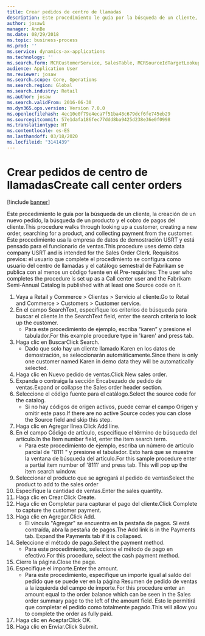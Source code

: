 ```yaml
---
title: Crear pedidos de centro de llamadas
description: Este procedimiento le guía por la búsqueda de un cliente, la creación de un nuevo pedido, la búsqueda de un producto y el cobro de pagos del cliente.
author: josaw1
manager: AnnBe
ms.date: 08/29/2018
ms.topic: business-process
ms.prod: ''
ms.service: dynamics-ax-applications
ms.technology: ''
ms.search.form: MCRCustomerService, SalesTable, MCRSourceIdTargetLookup, MCRSalesQuickQuote, MCRSalesOrderRecap, MCRCustPaymDialog, MCRCustPaymLookup
audience: Application User
ms.reviewer: josaw
ms.search.scope: Core, Operations
ms.search.region: Global
ms.search.industry: Retail
ms.author: josaw
ms.search.validFrom: 2016-06-30
ms.dyn365.ops.version: Version 7.0.0
ms.openlocfilehash: 4ec10e0f79e4eca7f51ba48c679dcf6fe745eb29
ms.sourcegitcommit: 57e1dafa186fec77ddd8ba9425d238e36e0f0998
ms.translationtype: HT
ms.contentlocale: es-ES
ms.lasthandoff: 03/18/2020
ms.locfileid: "3141439"
---
```

# <a name="create-call-center-orders"></a><span data-ttu-id="37672-103">Crear pedidos de centro de llamadas</span><span class="sxs-lookup"><span data-stu-id="37672-103">Create call center orders</span></span>

[!include [banner](../includes/banner.md)]

<span data-ttu-id="37672-104">Este procedimiento le guía por la búsqueda de un cliente, la creación de un nuevo pedido, la búsqueda de un producto y el cobro de pagos del cliente.</span><span class="sxs-lookup"><span data-stu-id="37672-104">This procedure walks through looking up a customer, creating a new order, searching for a product, and collecting payment from the customer.</span></span> <span data-ttu-id="37672-105">Este procedimiento usa la empresa de datos de demostración USRT y está pensado para el funcionario de ventas.</span><span class="sxs-lookup"><span data-stu-id="37672-105">This procedure uses demo data company USRT and is intended for the Sales Order Clerk.</span></span> <span data-ttu-id="37672-106">Requisitos previos: el usuario que complete el procedimiento se configura como usuario del centro de llamadas y el catálogo semestral de Fabrikam se publica con al menos un código fuente en él.</span><span class="sxs-lookup"><span data-stu-id="37672-106">Pre-requisites:  The user who completes the procedure is set up as a Call center user and the Fabrikam Semi-Annual Catalog is published with at least one Source code on it.</span></span>

1. <span data-ttu-id="37672-107">Vaya a Retail y Commerce > Clientes > Servicio al cliente.</span><span class="sxs-lookup"><span data-stu-id="37672-107">Go to Retail and Commerce > Customers > Customer service.</span></span>
2. <span data-ttu-id="37672-108">En el campo SearchText, especifique los criterios de búsqueda para buscar el cliente.</span><span class="sxs-lookup"><span data-stu-id="37672-108">In the SearchText field, enter the search criteria to look up the customer.</span></span>
    * <span data-ttu-id="37672-109">Para este procedimiento de ejemplo, escriba “karen” y presione el tabulador.</span><span class="sxs-lookup"><span data-stu-id="37672-109">For this example procedure type in 'karen' and press tab.</span></span>  
3. <span data-ttu-id="37672-110">Haga clic en Buscar</span><span class="sxs-lookup"><span data-stu-id="37672-110">Click Search.</span></span>
    * <span data-ttu-id="37672-111">Dado que solo hay un cliente llamado Karen en los datos de demostración, se seleccionarán automáticamente.</span><span class="sxs-lookup"><span data-stu-id="37672-111">Since there is only one customer named Karen in demo data they will be automatically selected.</span></span>  
4. <span data-ttu-id="37672-112">Haga clic en Nuevo pedido de ventas.</span><span class="sxs-lookup"><span data-stu-id="37672-112">Click New sales order.</span></span>
5. <span data-ttu-id="37672-113">Expanda o contraiga la sección Encabezado de pedido de ventas.</span><span class="sxs-lookup"><span data-stu-id="37672-113">Expand or collapse the Sales order header section.</span></span>
6. <span data-ttu-id="37672-114">Seleccione el código fuente para el catálogo.</span><span class="sxs-lookup"><span data-stu-id="37672-114">Select the source code for the catalog.</span></span>
    * <span data-ttu-id="37672-115">Si no hay códigos de origen activos, puede cerrar el campo Origen y omitir este paso.</span><span class="sxs-lookup"><span data-stu-id="37672-115">If there are no active Source codes you can close the Source field and skip this step.</span></span>  
7. <span data-ttu-id="37672-116">Haga clic en Agregar línea.</span><span class="sxs-lookup"><span data-stu-id="37672-116">Click Add line.</span></span>
8. <span data-ttu-id="37672-117">En el campo Código de artículo, especifique el término de búsqueda del artículo.</span><span class="sxs-lookup"><span data-stu-id="37672-117">In the Item number field, enter the item search term.</span></span>
    * <span data-ttu-id="37672-118">Para este procedimiento de ejemplo, escriba un número de artículo parcial de "8111 " y presione el tabulador. Esto hará que se muestre la ventana de búsqueda del artículo.</span><span class="sxs-lookup"><span data-stu-id="37672-118">For this sample procedure enter a partial item number of '8111' and press tab. This will pop up the item search window.</span></span>  
9. <span data-ttu-id="37672-119">Seleccionar el producto que se agregará al pedido de ventas</span><span class="sxs-lookup"><span data-stu-id="37672-119">Select the product to add to the sales order</span></span>
10. <span data-ttu-id="37672-120">Especifique la cantidad de ventas.</span><span class="sxs-lookup"><span data-stu-id="37672-120">Enter the sales quantity.</span></span>
11. <span data-ttu-id="37672-121">Haga clic en Crear.</span><span class="sxs-lookup"><span data-stu-id="37672-121">Click Create.</span></span>
12. <span data-ttu-id="37672-122">Haga clic en Completar para capturar el pago del cliente.</span><span class="sxs-lookup"><span data-stu-id="37672-122">Click Complete to capture the customer payment.</span></span>
13. <span data-ttu-id="37672-123">Haga clic en Agregar.</span><span class="sxs-lookup"><span data-stu-id="37672-123">Click Add.</span></span>
    * <span data-ttu-id="37672-124">El vínculo "Agregar" se encuentra en la pestaña de pagos. Si está contraída, abra la pestaña de pagos.</span><span class="sxs-lookup"><span data-stu-id="37672-124">The Add link is in the Payments tab. Expand the Payments tab if it is collapsed.</span></span>  
14. <span data-ttu-id="37672-125">Seleccione el método de pago.</span><span class="sxs-lookup"><span data-stu-id="37672-125">Select the payment method.</span></span>
    * <span data-ttu-id="37672-126">Para este procedimiento, seleccione el método de pago en efectivo.</span><span class="sxs-lookup"><span data-stu-id="37672-126">For this procedure, select the cash payment method.</span></span>  
15. <span data-ttu-id="37672-127">Cierre la página.</span><span class="sxs-lookup"><span data-stu-id="37672-127">Close the page.</span></span>
16. <span data-ttu-id="37672-128">Especifique el importe.</span><span class="sxs-lookup"><span data-stu-id="37672-128">Enter the amount.</span></span>
    * <span data-ttu-id="37672-129">Para este procedimiento, especifique un importe igual al saldo del pedido que se puede ver en la página Resumen de pedido de ventas a la izquierda del campo de importe.</span><span class="sxs-lookup"><span data-stu-id="37672-129">For this procedure enter an amount equal to the order balance which can be seen in the Sales order summary page to the left of the amount field.</span></span> <span data-ttu-id="37672-130">Esto le permitirá que completar el pedido como totalmente pagado.</span><span class="sxs-lookup"><span data-stu-id="37672-130">This will allow you to complete the order as fully paid.</span></span>  
17. <span data-ttu-id="37672-131">Haga clic en Aceptar</span><span class="sxs-lookup"><span data-stu-id="37672-131">Click OK.</span></span>
18. <span data-ttu-id="37672-132">Haga clic en Enviar.</span><span class="sxs-lookup"><span data-stu-id="37672-132">Click Submit.</span></span>

